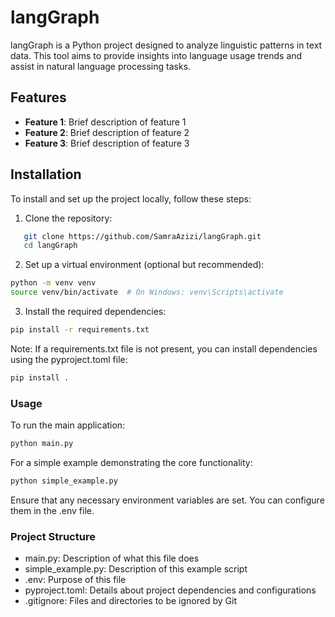 # langGraph

langGraph is a Python project designed to analyze linguistic patterns in text data. This tool aims to provide insights into language usage trends and assist in natural language processing tasks.


## Features

- **Feature 1**: Brief description of feature 1
- **Feature 2**: Brief description of feature 2
- **Feature 3**: Brief description of feature 3


## Installation

To install and set up the project locally, follow these steps:

1. Clone the repository:

```bash
   git clone https://github.com/SamraAzizi/langGraph.git
   cd langGraph
```

2. Set up a virtual environment (optional but recommended):

```bash
python -m venv venv
source venv/bin/activate  # On Windows: venv\Scripts\activate

```

3. Install the required dependencies:
```bash
pip install -r requirements.txt

```

Note: If a requirements.txt file is not present, you can install dependencies using the pyproject.toml file:

```bash
pip install .
```

### Usage

To run the main application:

```bash
python main.py
```

For a simple example demonstrating the core functionality:

```bash
python simple_example.py
```

Ensure that any necessary environment variables are set. You can configure them in the .env file.

### Project Structure

- main.py: Description of what this file does
- simple_example.py: Description of this example script
- .env: Purpose of this file
- pyproject.toml: Details about project dependencies and configurations
- .gitignore: Files and directories to be ignored by Git

